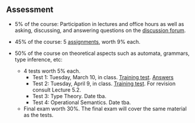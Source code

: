 ## Assessment

- 5% of the course: Participation in lectures and office hours as well as asking, discussing, and answering questions on the [discussion forum](https://groups.google.com/forum/#!forum/chapman-compiler-construction-2020).

- 45% of the course: 5 [assignments](assignments.md), worth 9% each. 

- 50% of the course on theoretical aspects such as automata, grammars, type inference, etc: 
  - 4 tests worth 5% each. 
    - Test 1: Tuesday, March 10, in class. [Training test](Sources/test-1-dfas.pdf). [Answers](Answers/test-1-answer)
    - Test 2: Tuesday, April 9, in class. [Training test](Sources/test-2.md). For revision consult Lecture 5.2.
    - Test 3: Type Theory. Date tba.
    - Test 4: Operational Semantics. Date tba.
  - Final exam worth 30%. The final exam will cover the same material as the tests. 

  
